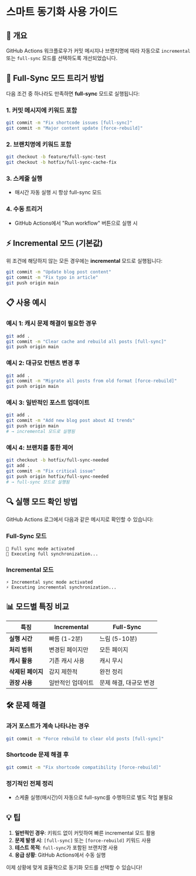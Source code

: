 # 스마트 동기화 사용 가이드

## 🎯 개요

GitHub Actions 워크플로우가 커밋 메시지나 브랜치명에 따라 자동으로 `incremental` 또는 `full-sync` 모드를 선택하도록 개선되었습니다.

## 🔄 Full-Sync 모드 트리거 방법

다음 조건 중 하나라도 만족하면 **full-sync** 모드로 실행됩니다:

### 1. 커밋 메시지에 키워드 포함
```bash
git commit -m "Fix shortcode issues [full-sync]"
git commit -m "Major content update [force-rebuild]"
```

### 2. 브랜치명에 키워드 포함
```bash
git checkout -b feature/full-sync-test
git checkout -b hotfix/full-sync-cache-fix
```

### 3. 스케줄 실행
- 매시간 자동 실행 시 항상 full-sync 모드

### 4. 수동 트리거
- GitHub Actions에서 "Run workflow" 버튼으로 실행 시

## ⚡ Incremental 모드 (기본값)

위 조건에 해당하지 않는 모든 경우에는 **incremental** 모드로 실행됩니다:

```bash
git commit -m "Update blog post content"
git commit -m "Fix typo in article"
git push origin main
```

## 📋 사용 예시

### 예시 1: 캐시 문제 해결이 필요한 경우
```bash
git add .
git commit -m "Clear cache and rebuild all posts [full-sync]"
git push origin main
```

### 예시 2: 대규모 컨텐츠 변경 후
```bash
git add .
git commit -m "Migrate all posts from old format [force-rebuild]"
git push origin main
```

### 예시 3: 일반적인 포스트 업데이트
```bash
git add .
git commit -m "Add new blog post about AI trends"
git push origin main
# → incremental 모드로 실행됨
```

### 예시 4: 브랜치를 통한 제어
```bash
git checkout -b hotfix/full-sync-needed
git add .
git commit -m "Fix critical issue"
git push origin hotfix/full-sync-needed
# → full-sync 모드로 실행됨
```

## 🔍 실행 모드 확인 방법

GitHub Actions 로그에서 다음과 같은 메시지로 확인할 수 있습니다:

### Full-Sync 모드
```
🔄 Full sync mode activated
🔄 Executing full synchronization...
```

### Incremental 모드
```
⚡ Incremental sync mode activated
⚡ Executing incremental synchronization...
```

## 📊 모드별 특징 비교

| 특징 | Incremental | Full-Sync |
|------|-------------|-----------|
| **실행 시간** | 빠름 (1-2분) | 느림 (5-10분) |
| **처리 범위** | 변경된 페이지만 | 모든 페이지 |
| **캐시 활용** | 기존 캐시 사용 | 캐시 무시 |
| **삭제된 페이지** | 감지 제한적 | 완전 정리 |
| **권장 사용** | 일반적인 업데이트 | 문제 해결, 대규모 변경 |

## 🛠️ 문제 해결

### 과거 포스트가 계속 나타나는 경우
```bash
git commit -m "Force rebuild to clear old posts [full-sync]"
```

### Shortcode 문제 해결 후
```bash
git commit -m "Fix shortcode compatibility [force-rebuild]"
```

### 정기적인 전체 정리
- 스케줄 실행(매시간)이 자동으로 full-sync를 수행하므로 별도 작업 불필요

## 💡 팁

1. **일반적인 경우**: 키워드 없이 커밋하여 빠른 incremental 모드 활용
2. **문제 발생 시**: `[full-sync]` 또는 `[force-rebuild]` 키워드 사용
3. **테스트 목적**: `full-sync`가 포함된 브랜치명 사용
4. **응급 상황**: GitHub Actions에서 수동 실행

이제 상황에 맞게 효율적으로 동기화 모드를 선택할 수 있습니다!
